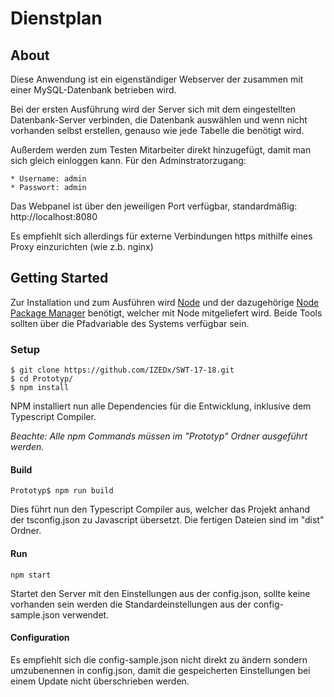 # Dienstplan #

## About ##
Diese Anwendung ist ein eigenständiger Webserver der zusammen mit einer MySQL-Datenbank betrieben wird.

Bei der ersten Ausführung wird der Server sich mit dem eingestellten Datenbank-Server verbinden,
die Datenbank auswählen und wenn nicht vorhanden selbst erstellen, genauso wie jede Tabelle die benötigt wird.

Außerdem werden zum Testen Mitarbeiter direkt hinzugefügt, damit man sich gleich einloggen kann.
Für den Adminstratorzugang:

    * Username: admin
    * Passwort: admin

Das Webpanel ist über den jeweiligen Port verfügbar, standardmäßig: http://localhost:8080

Es empfiehlt sich allerdings für externe Verbindungen https mithilfe eines Proxy einzurichten (wie z.b. nginx)

## Getting Started ##

Zur Installation und zum Ausführen wird [Node](https://nodejs.org) und
der dazugehörige [Node Package Manager](https://www.npmjs.com/) benötigt, welcher
mit Node mitgeliefert wird. Beide Tools sollten über die Pfadvariable
des Systems verfügbar sein.

### Setup ###
```
$ git clone https://github.com/IZEDx/SWT-17-18.git
$ cd Prototyp/
$ npm install
```

NPM installiert nun alle Dependencies für die Entwicklung, inklusive dem
Typescript Compiler.

_Beachte: Alle npm Commands müssen im "Prototyp" Ordner ausgeführt
werden._

#### Build ####

```
Prototyp$ npm run build
```

Dies führt nun den Typescript Compiler aus, welcher das Projekt anhand
der tsconfig.json zu Javascript übersetzt. Die fertigen Dateien sind
im "dist" Ordner.

#### Run ####
```
npm start
```

Startet den Server mit den Einstellungen aus der config.json, sollte keine vorhanden sein werden die Standardeinstellungen aus der config-sample.json verwendet.

#### Configuration ####

Es empfiehlt sich die config-sample.json nicht direkt zu ändern sondern umzubenennen in config.json, damit die gespeicherten Einstellungen bei einem Update nicht überschrieben werden.
